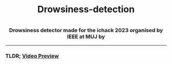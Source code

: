 <h1 align='center'>Drowsiness-detection</h1>
<h3 align='center'>
    <img
</h3>

Drowsiness detector made for the ichack 2023 organised by IEEE at MUJ by

---
### TLDR; [Video Preview](https://drive.google.com/drive/folders/1-3RSOSQtXirUXBK5ExcuD9ZifMQ5Q0IW?usp=sharing)